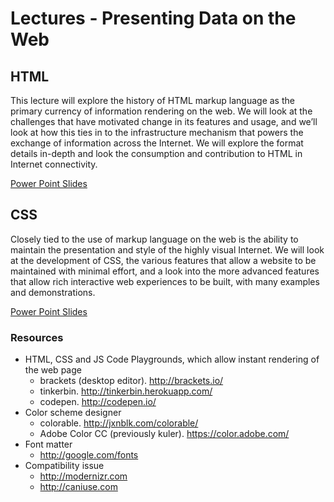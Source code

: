 Lectures - Presenting Data on the Web
=======================================

## HTML

This lecture will explore the history of HTML markup language as the primary currency of information rendering on the web. We will look at the challenges that have motivated change in its features and usage, and we’ll look at how this ties in to the infrastructure mechanism that powers the exchange of information across the Internet. We will explore the format details in-depth and look the consumption and contribution to HTML in Internet connectivity.

<a href="html.ppt" file="ppt"> Power Point Slides</a>

## CSS
Closely tied to the use of markup language on the web is the ability to maintain the presentation and style of the highly visual Internet. We will look at the development of CSS, the various features that allow a website to be maintained with minimal effort, and a look into the more advanced features that allow rich interactive web experiences to be built, with many examples and demonstrations.

<a href="css.ppt" file="ppt"> Power Point Slides</a>

### Resources
- HTML, CSS and JS Code Playgrounds, which allow instant rendering of the web page
  * brackets (desktop editor). http://brackets.io/
  * tinkerbin. http://tinkerbin.herokuapp.com/
  * codepen. http://codepen.io/
- Color scheme designer
  * colorable. http://jxnblk.com/colorable/
  * Adobe Color CC (previously kuler). https://color.adobe.com/
- Font matter
  * http://google.com/fonts
- Compatibility issue
  * http://modernizr.com
  * http://caniuse.com
